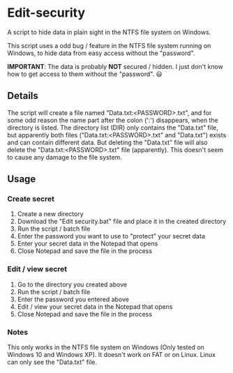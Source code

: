 # Edit-security
A script to hide data in plain sight in the NTFS file system on Windows.

This script uses a odd bug / feature in the NTFS file system running on Windows, to hide data from easy access without the "password".

**IMPORTANT**: The data is probably **NOT** secured / hidden. I just don't know how to get access to them without the "password". :smiley:

## Details
The script will create a file named "Data.txt:\<PASSWORD\>.txt", and for some odd reason the name part after the colon (':') disappears, when the directory is listed. The directory list (DIR) only contains the "Data.txt" file, but apparently both files ("Data.txt:\<PASSWORD\>.txt" and "Data.txt") exists and can contain different data. But deleting the "Data.txt" file will also delete the "Data.txt:\<PASSWORD\>.txt" file (apparently).
This doesn't seem to cause any damage to the file system.

## Usage
### Create secret
1. Create a new directory
2. Download the "Edit security.bat" file and place it in the created directory
3. Run the script / batch file
4. Enter the password you want to use to "protect" your secret data
5. Enter your secret data in the Notepad that opens
6. Close Notepad and save the file in the process

### Edit / view secret
1. Go to the directory you created above
2. Run the script / batch file
3. Enter the password you entered above
4. Edit / view your secret data in the Notepad that opens
5. Close Notepad and save the file in the process

### Notes
This only works in the NTFS file system on Windows (Only tested on Windows 10 and Windows XP). It doesn't work on FAT or on Linux. Linux can only see the "Data.txt" file.
